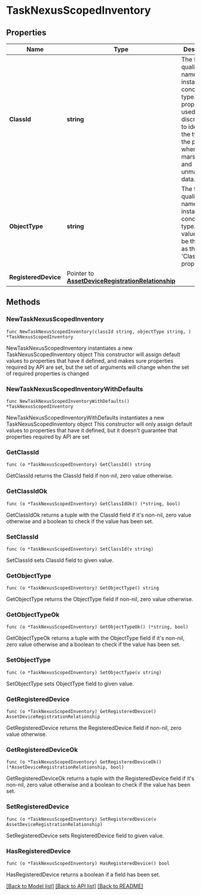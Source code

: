 # TaskNexusScopedInventory

## Properties

Name | Type | Description | Notes
------------ | ------------- | ------------- | -------------
**ClassId** | **string** | The fully-qualified name of the instantiated, concrete type. This property is used as a discriminator to identify the type of the payload when marshaling and unmarshaling data. | [default to "task.NexusScopedInventory"]
**ObjectType** | **string** | The fully-qualified name of the instantiated, concrete type. The value should be the same as the &#39;ClassId&#39; property. | [default to "task.NexusScopedInventory"]
**RegisteredDevice** | Pointer to [**AssetDeviceRegistrationRelationship**](AssetDeviceRegistrationRelationship.md) |  | [optional] 

## Methods

### NewTaskNexusScopedInventory

`func NewTaskNexusScopedInventory(classId string, objectType string, ) *TaskNexusScopedInventory`

NewTaskNexusScopedInventory instantiates a new TaskNexusScopedInventory object
This constructor will assign default values to properties that have it defined,
and makes sure properties required by API are set, but the set of arguments
will change when the set of required properties is changed

### NewTaskNexusScopedInventoryWithDefaults

`func NewTaskNexusScopedInventoryWithDefaults() *TaskNexusScopedInventory`

NewTaskNexusScopedInventoryWithDefaults instantiates a new TaskNexusScopedInventory object
This constructor will only assign default values to properties that have it defined,
but it doesn't guarantee that properties required by API are set

### GetClassId

`func (o *TaskNexusScopedInventory) GetClassId() string`

GetClassId returns the ClassId field if non-nil, zero value otherwise.

### GetClassIdOk

`func (o *TaskNexusScopedInventory) GetClassIdOk() (*string, bool)`

GetClassIdOk returns a tuple with the ClassId field if it's non-nil, zero value otherwise
and a boolean to check if the value has been set.

### SetClassId

`func (o *TaskNexusScopedInventory) SetClassId(v string)`

SetClassId sets ClassId field to given value.


### GetObjectType

`func (o *TaskNexusScopedInventory) GetObjectType() string`

GetObjectType returns the ObjectType field if non-nil, zero value otherwise.

### GetObjectTypeOk

`func (o *TaskNexusScopedInventory) GetObjectTypeOk() (*string, bool)`

GetObjectTypeOk returns a tuple with the ObjectType field if it's non-nil, zero value otherwise
and a boolean to check if the value has been set.

### SetObjectType

`func (o *TaskNexusScopedInventory) SetObjectType(v string)`

SetObjectType sets ObjectType field to given value.


### GetRegisteredDevice

`func (o *TaskNexusScopedInventory) GetRegisteredDevice() AssetDeviceRegistrationRelationship`

GetRegisteredDevice returns the RegisteredDevice field if non-nil, zero value otherwise.

### GetRegisteredDeviceOk

`func (o *TaskNexusScopedInventory) GetRegisteredDeviceOk() (*AssetDeviceRegistrationRelationship, bool)`

GetRegisteredDeviceOk returns a tuple with the RegisteredDevice field if it's non-nil, zero value otherwise
and a boolean to check if the value has been set.

### SetRegisteredDevice

`func (o *TaskNexusScopedInventory) SetRegisteredDevice(v AssetDeviceRegistrationRelationship)`

SetRegisteredDevice sets RegisteredDevice field to given value.

### HasRegisteredDevice

`func (o *TaskNexusScopedInventory) HasRegisteredDevice() bool`

HasRegisteredDevice returns a boolean if a field has been set.


[[Back to Model list]](../README.md#documentation-for-models) [[Back to API list]](../README.md#documentation-for-api-endpoints) [[Back to README]](../README.md)


